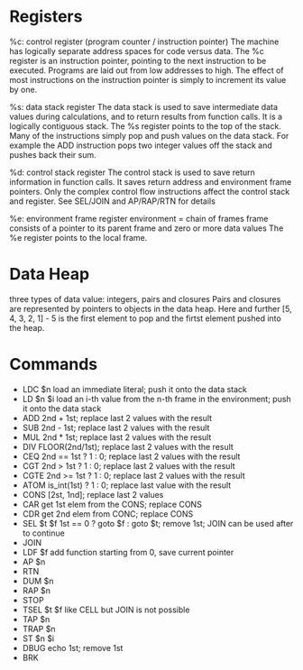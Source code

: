 Registers
========

%c: control register (program counter / instruction pointer)
	The machine has logically separate address spaces for code versus data. The %c register is an instruction pointer, pointing to the next instruction to be executed. Programs are laid out from low addresses to high. The effect of most instructions on the instruction pointer is simply to increment its value by one.

%s: data stack register
	The data stack is used to save intermediate data values during calculations, and to return results from function calls.
	It is a logically contiguous stack. The %s register points to the top of the stack.
	Many of the instructions simply pop and push values on the data stack. For example the ADD instruction pops two integer values off the stack and pushes back their sum.
	
%d: control stack register
	The control stack is used to save return information in function calls. It saves return address and environment frame pointers.
	Only the complex control flow instructions affect the control stack and register. See SEL/JOIN and AP/RAP/RTN for details

%e: environment frame register
	environment = chain of frames
	frame consists of a pointer to its parent frame and zero or more data values
	The %e register points to the local frame.

	
Data Heap
========
three types of data value: integers, pairs and closures
Pairs and closures are represented by pointers to objects in the data heap.
Here and further [5, 4, 3, 2, 1] - 5 is the first element to pop and the firtst element pushed into the heap.

	
Commands
========
- LDC $n		load an immediate literal; push it onto the data stack
- LD $n $i	    load an i-th value from the n-th frame in the environment; push it onto the data stack
- ADD 		    2nd + 1st; replace last 2 values with the result
- SUB		    2nd - 1st; replace last 2 values with the result
- MUL		    2nd * 1st; replace last 2 values with the result
- DIV		    FLOOR(2nd/1st); replace last 2 values with the result
- CEQ		    2nd == 1st ? 1 : 0; replace last 2 values with the result
- CGT		    2nd > 1st ? 1 : 0; replace last 2 values with the result
- CGTE		    2nd >= 1st ? 1 : 0; replace last 2 values with the result
- ATOM		    is_int(1st) ? 1 : 0; replace last value with the result
- CONS		    [2st, 1nd]; replace last 2 values
- CAR		    get 1st elem from the CONS; replace CONS
- CDR		    get 2nd elem from CONC; replace CONS
- SEL $t $f	    1st == 0 ? goto $f : goto $t; remove 1st; JOIN can be used after to continue
- JOIN 
- LDF $f		add function starting from 0, save current pointer
- AP $n
- RTN
- DUM $n
- RAP $n
- STOP
- TSEL $t $f    like CELL but JOIN is not possible
- TAP $n
- TRAP $n
- ST $n $i
- DBUG		    echo 1st; remove 1st
- BRK
